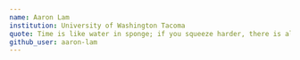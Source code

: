 ```yaml
---
name: Aaron Lam
institution: University of Washington Tacoma
quote: Time is like water in sponge; if you squeeze harder, there is always more. - Lu Xun
github_user: aaron-lam
---
```

